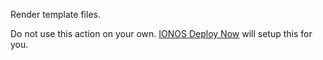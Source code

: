 Render template files.

Do not use this action on your own. [IONOS Deploy Now](https://ionos.space) will setup this for you.
